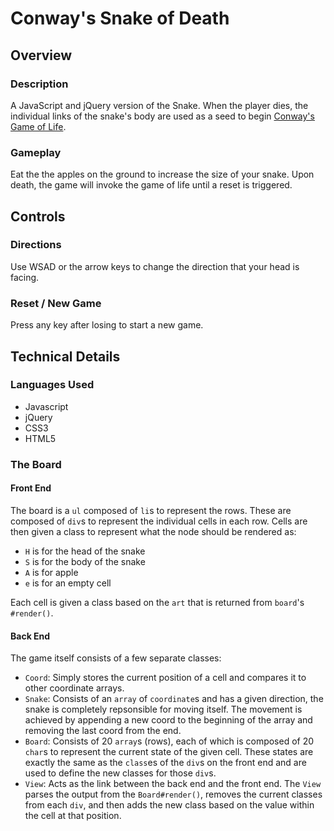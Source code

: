 # Conway's Snake of Death
## Overview
### Description
A JavaScript and jQuery version of the Snake. When the player dies, the individual links of the snake's body are used as a seed to begin [Conway's Game of Life](https://en.wikipedia.org/wiki/Conway%27s_Game_of_Life).

### Gameplay
Eat the the apples on the ground to increase the size of your snake. Upon death, the game will invoke the game of life until a reset is triggered.

## Controls
### Directions
Use WSAD or the arrow keys to change the direction that your head is facing.

### Reset / New Game
Press any key after losing to start a new game.

## Technical Details
### Languages Used
- Javascript
- jQuery
- CSS3
- HTML5

### The Board
#### Front End
The board is a `ul` composed of `li`s to represent the rows. These are composed of `div`s to represent the individual cells in each row. Cells are then given a class to represent what the node should be rendered as:

- `H` is for the head of the snake
- `S` is for the body of the snake
- `A` is for apple
- `e` is for an empty cell

Each cell is given a class based on the `art` that is returned from `board`'s `#render()`.

#### Back End
The game itself consists of a few separate classes:

- `Coord`: Simply stores the current position of a cell and compares it to other coordinate arrays.
- `Snake`: Consists of an `array` of `coordinate`s and has a given direction, the snake is completely repsonsible for moving itself.  The movement is achieved by appending a new coord to the beginning of the array and removing the last coord from the end.
- `Board`: Consists of 20 `array`s (rows), each of which is composed of 20 `char`s to represent the current state of the given cell. These states are exactly the same as the `class`es of the `div`s on the front end and are used to define the new classes for those `div`s.
- `View`: Acts as the link between the back end and the front end.  The `View` parses the output from the `Board#render()`, removes the current classes from each `div`, and then adds the new class based on the value within the cell at that position.
